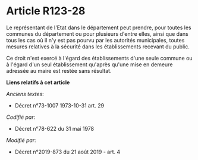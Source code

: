 # Article R123-28

Le représentant de l'Etat dans le département peut prendre, pour toutes les communes du département ou pour plusieurs d'entre
elles, ainsi que dans tous les cas où il n'y est pas pourvu par les autorités municipales, toutes mesures relatives à la
sécurité dans les établissements recevant du public.

Ce droit n'est exercé à l'égard des établissements d'une seule commune ou à l'égard d'un seul établissement qu'après qu'une
mise en demeure adressée au maire est restée sans résultat.

**Liens relatifs à cet article**

_Anciens textes_:

  - Décret n°73-1007 1973-10-31 art. 29

_Codifié par_:

  - Décret n°78-622 du 31 mai 1978

_Modifié par_:

  - Décret n°2019-873 du 21 août 2019 - art. 4
